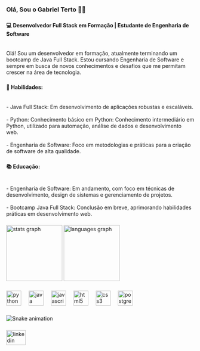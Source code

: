 <h3 align="left">Olá, Sou o Gabriel Terto 🤚🏽</h3>

###

<p align="left"><h4>💻 Desenvolvedor Full Stack em Formação | Estudante de Engenharia de Software</h4><br>Olá! Sou um desenvolvedor em formação, atualmente terminando um bootcamp de Java Full Stack. Estou cursando Engenharia de Software e sempre em busca de novos conhecimentos e desafios que me permitam crescer na área de tecnologia.</p>

###

<p align="left"><h4>🔧 Habilidades:</h4><br>- Java Full Stack: Em desenvolvimento de aplicações robustas e escaláveis.<br><br>- Python: Conhecimento básico em Python: Conhecimento intermediário em Python, utilizado para automação, análise de dados e desenvolvimento web.<br><br>- Engenharia de Software: Foco em metodologias e práticas para a criação de software de alta qualidade.</p>

###

<p align="left"><h4>📚 Educação:</h4><br>- Engenharia de Software: Em andamento, com foco em técnicas de desenvolvimento, design de sistemas e gerenciamento de projetos.<br><br>- Bootcamp Java Full Stack: Conclusão em breve, aprimorando habilidades práticas em desenvolvimento web.</p>

###

<div align="left">
  <img src="https://github-readme-stats.vercel.app/api?username=gabriellterto&hide_title=false&hide_rank=false&show_icons=true&include_all_commits=true&count_private=true&disable_animations=false&theme=chartreuse-dark&locale=en&hide_border=false&order=1" height="150" alt="stats graph"  />
  <img src="https://github-readme-stats.vercel.app/api/top-langs?username=gabriellterto&locale=en&hide_title=false&layout=compact&card_width=320&langs_count=5&theme=chartreuse-dark&hide_border=false&order=2" height="150" alt="languages graph"  />
</div>

###

<div align="left">
  <img src="https://cdn.jsdelivr.net/gh/devicons/devicon/icons/python/python-original.svg" height="40" alt="python logo"  />
  <img width="12" />
  <img src="https://skillicons.dev/icons?i=java" height="40" alt="java logo"  />
  <img width="12" />
  <img src="https://skillicons.dev/icons?i=js" height="40" alt="javascript logo"  />
  <img width="12" />
  <img src="https://cdn.simpleicons.org/html5/E34F26" height="40" alt="html5 logo"  />
  <img width="12" />
  <img src="https://cdn.simpleicons.org/css3/1572B6" height="40" alt="css3 logo"  />
  <img width="12" />
  <img src="https://skillicons.dev/icons?i=postgres" height="40" alt="postgresql logo"  />
</div>

###

<img src="https://raw.githubusercontent.com/gabriellterto/gabriellterto/output/snake.svg" alt="Snake animation" />

###

<div align="left">
  <img src="https://raw.githubusercontent.com/maurodesouza/profile-readme-generator/master/src/assets/icons/social/linkedin/default.svg" width="52" height="40" alt="linkedin logo"  />
</div>

###
